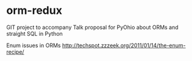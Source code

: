orm-redux
=========

GIT project to accompany Talk proposal for PyOhio about ORMs and straight SQL in Python

Enum issues in ORMs
http://techspot.zzzeek.org/2011/01/14/the-enum-recipe/
